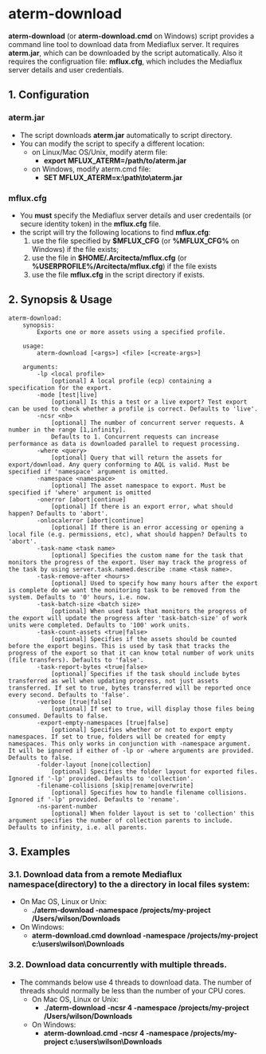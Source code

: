 # aterm-download

**aterm-download** (or **aterm-download.cmd** on Windows) script provides a command line tool to download data from Mediaflux server. 
It requires **aterm.jar**, which can be downloaded by the script automatically. Also it requires the configruation file: **mflux.cfg**, which includes the Mediaflux server details and user credentials.

## 1. Configuration

### aterm.jar
* The script downloads **aterm.jar** automatically to script directory.
* You can modify the script to specify a different location:
  * on Linux/Mac OS/Unix, modify aterm file:
    * **export MFLUX_ATERM=/path/to/aterm.jar**
  * on Windows, modify aterm.cmd file:
    * **SET MFLUX_ATERM=x:\path\to\aterm.jar**

### mflux.cfg
* You **must** specify the Mediaflux server details and user credentails (or secure identity token) in the **mflux.cfg** file.
* the script will try the following locations to find **mflux.cfg**:
  1. use the file specified by **$MFLUX_CFG** (or **%MFLUX_CFG%** on Windows) if the file exists;
  2. use the file in **$HOME/.Arcitecta/mflux.cfg** (or **%USERPROFILE%/Arcitecta/mflux.cfg**) if the file exists
  3. use the file **mflux.cfg** in the script directory if exists.

## 2. Synopsis & Usage
```
aterm-download: 
	synopsis:
		Exports one or more assets using a specified profile.

	usage:
		aterm-download [<args>] <file> [<create-args>]

	arguments:
		-lp <local profile>
			[optional] A local profile (ecp) containing a specification for the export.
		-mode [test|live]
			[optional] Is this a test or a live export? Test export can be used to check whether a profile is correct. Defaults to 'live'.
		-ncsr <nb>
			[optional] The number of concurrent server requests. A number in the range [1,infinity].
			Defaults to 1. Concurrent requests can increase performance as data is downloaded parallel to request processing.
		-where <query>
			[optional] Query that will return the assets for export/download. Any query conforming to AQL is valid. Must be specified if 'namespace' argument is omitted.
		-namespace <namespace>
			[optional] The asset namespace to export. Must be specified if 'where' argument is omitted
		-onerror [abort|continue]
			[optional] If there is an export error, what should happen? Defaults to 'abort'.
		-onlocalerror [abort|continue]
			[optional] If there is an error accessing or opening a local file (e.g. permissions, etc), what should happen? Defaults to 'abort'.
		-task-name <task name>
			[optional] Specifies the custom name for the task that monitors the progress of the export. User may track the progress of the task by using server.task.named.describe :name <task name>.
		-task-remove-after <hours>
			[optional] Used to specify how many hours after the export is complete do we want the monitoring task to be removed from the system. Defaults to '0' hours, i.e. now.
		-task-batch-size <batch size>
			[optional] When used task that monitors the progress of the export will update the progress after 'task-batch-size' of work units were completed. Defaults to '100' work units.
		-task-count-assets <true|false>
			[optional] Specifies if the assets should be counted before the export begins. This is used by task that tracks the progress of the export so that it can know total number of work units (file transfers). Defaults to 'false'.
		-task-report-bytes <true|false>
			[optional] Specifies if the task should include bytes transferred as well when updating progress, not just assets transferred. If set to true, bytes transferred will be reported once every second. Defaults to 'false'.
		-verbose [true|false]
			[optional] If set to true, will display those files being consumed. Defaults to false.
		-export-empty-namespaces [true|false]
			[optional] Specifies whether or not to export empty namespaces. If set to true, folders will be created for empty namespaces. This only works in conjunction with -namespace argument. It will be ignored if either of -lp or -where arguments are provided. Defaults to false.
		-folder-layout [none|collection]
			[optional] Specifies the folder layout for exported files. Ignored if '-lp' provided. Defaults to 'collection'.
		-filename-collisions [skip|rename|overwrite]
			[optional] Specifies how to handle filename collisions. Ignored if '-lp' provided. Defaults to 'rename'.
		-ns-parent-number
			[optional] When folder layout is set to 'collection' this argument specifies the number of collection parents to include. Defaults to infinity, i.e. all parents.
```

## 3. Examples

### 3.1. Download data from a remote Mediaflux namespace(directory) to the a directory in local files system:
* On Mac OS, Linux or Unix:
  * **./aterm-download -namespace /projects/my-project /Users/wilson/Downloads**
* On Windows:
  * **aterm-download.cmd download -namespace /projects/my-project c:\users\wilson\Downloads**

### 3.2. Download data concurrently with multiple threads. 
* The commands below use 4 threads to download data. The number of threads should normally be less than the number of your CPU cores.
  * On Mac OS, Linux or Unix:
    * **./aterm-download -ncsr 4 -namespace /projects/my-project /Users/wilson/Downloads**
  * On Windows:
    * **aterm-download.cmd -ncsr 4 -namespace /projects/my-project c:\users\wilson\Downloads**

